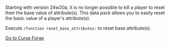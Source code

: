Starting with version 24w20a, it is no longer possible to kill a player to reset their the base value of attribute(s). This data pack allows you to easily reset the basic value of a player's attribute(s).

Execute `/function reset_base_attributes:` to reset base attribute(s).

[Go to Curse Forge](https://www.curseforge.com/minecraft/data-packs/reset-base-attributes)

